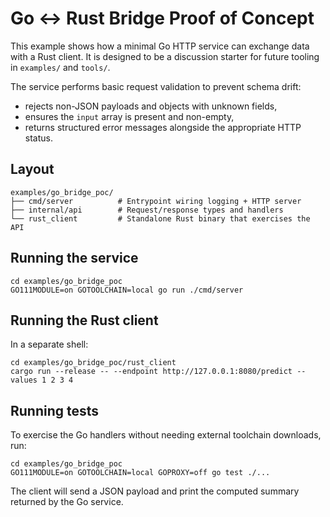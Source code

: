 # Go ↔ Rust Bridge Proof of Concept

This example shows how a minimal Go HTTP service can exchange data with a Rust client.  It is designed to be a discussion starter for future tooling in `examples/` and `tools/`.

The service performs basic request validation to prevent schema drift:

- rejects non-JSON payloads and objects with unknown fields,
- ensures the `input` array is present and non-empty,
- returns structured error messages alongside the appropriate HTTP status.

## Layout

```
examples/go_bridge_poc/
├── cmd/server          # Entrypoint wiring logging + HTTP server
├── internal/api        # Request/response types and handlers
└── rust_client         # Standalone Rust binary that exercises the API
```

## Running the service

```
cd examples/go_bridge_poc
GO111MODULE=on GOTOOLCHAIN=local go run ./cmd/server
```

## Running the Rust client

In a separate shell:

```
cd examples/go_bridge_poc/rust_client
cargo run --release -- --endpoint http://127.0.0.1:8080/predict --values 1 2 3 4
```

## Running tests

To exercise the Go handlers without needing external toolchain downloads, run:

```
cd examples/go_bridge_poc
GO111MODULE=on GOTOOLCHAIN=local GOPROXY=off go test ./...
```

The client will send a JSON payload and print the computed summary returned by the Go service.
